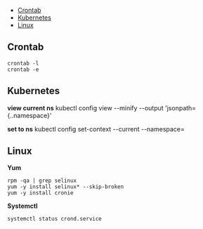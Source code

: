 
- [Crontab](#crontab)
- [Kubernetes](#kubernetes)
- [Linux](#linux)

## Crontab

```
crontab -l
crontab -e
```

## Kubernetes

**view current ns**
kubectl config view --minify --output 'jsonpath={..namespace}'  

**set to ns**
kubectl config set-context --current --namespace=<your-namespace-name>

## Linux

**Yum**

```
rpm -qa | grep selinux
yum -y install selinux* --skip-broken
yum -y install cronie

```

**Systemctl**

```
systemctl status crond.service

```


